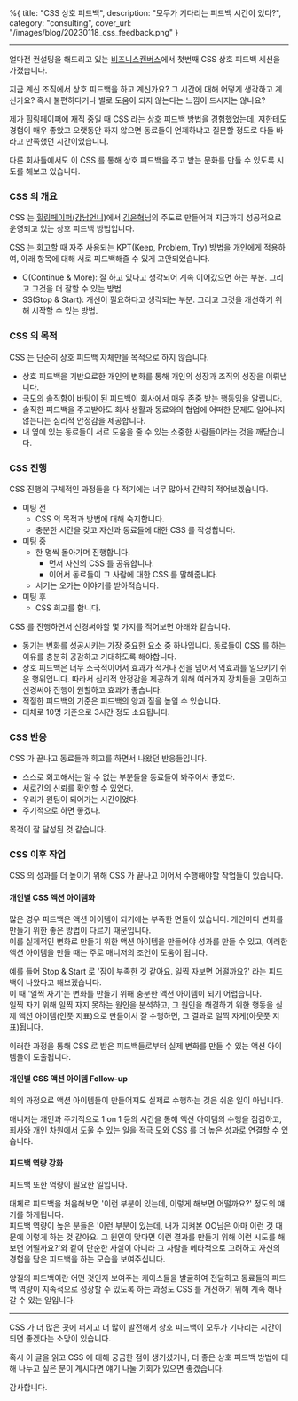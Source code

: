 %{
title: "CSS 상호 피드백",
description: "모두가 기다리는 피드백 시간이 있다?",
category: "consulting",
cover_url: "/images/blog/20230118_css_feedback.png"
}

---

얼마전 컨설팅을 해드리고 있는 [비즈니스캔버스](https://company.typed.do/en)에서 첫번째 CSS 상호 피드백 세션을 가졌습니다.

지금 계신 조직에서 상호 피드백을 하고 계신가요? 그 시간에 대해 어떻게 생각하고 계신가요? 혹시 불편하다거나 별로 도움이 되지 않는다는 느낌이 드시지는 않나요?

제가 힐링페이퍼에 재직 중일 때 CSS 라는 상호 피드백 방법을 경험했었는데, 저한테도 경험이 매우 좋았고 오랫동안 하지 않으면 동료들이 언제하냐고 질문할 정도로 다들 바라고 만족했던 시간이었습니다.

다른 회사들에서도 이 CSS 를 통해 상호 피드백을 주고 받는 문화를 만들 수 있도록 시도를 해보고 있습니다.

### CSS 의 개요

CSS 는 [힐링페이퍼(강남언니)](https://team.gangnamunni.com/)에서 [김윤혁](https://www.facebook.com/kimyoon21)님의 주도로 만들어져 지금까지 성공적으로 운영되고 있는 상호 피드백 방법입니다.

CSS 는 회고할 때 자주 사용되는 KPT(Keep, Problem, Try) 방법을 개인에게 적용하여, 아래 항목에 대해 서로 피드백해줄 수 있게 고안되었습니다.

- C(Continue & More): 잘 하고 있다고 생각되어 계속 이어갔으면 하는 부분. 그리고 그것을 더 잘할 수 있는 방법. 
- SS(Stop & Start): 개선이 필요하다고 생각되는 부분. 그리고 그것을 개선하기 위해 시작할 수 있는 방법.

### CSS 의 목적

CSS 는 단순히 상호 피드백 자체만을 목적으로 하지 않습니다.

- 상호 피드백을 기반으로한 개인의 변화를 통해 개인의 성장과 조직의 성장을 이뤄냅니다.
- 극도의 솔직함이 바탕이 된 피드백이 회사에서 매우 존중 받는 행동임을 알립니다.
- 솔직한 피드백을 주고받아도 회사 생활과 동료와의 협업에 어떠한 문제도 일어나지 않는다는 심리적 안정감을 제공합니다.
- 내 옆에 있는 동료들이 서로 도움을 줄 수 있는 소중한 사람들이라는 것을 깨닫습니다.

### CSS 진행

CSS 진행의 구체적인 과정들을 다 적기에는 너무 많아서 간략히 적어보겠습니다.

- 미팅 전
  - CSS 의 목적과 방법에 대해 숙지합니다.
  - 충분한 시간을 갖고 자신과 동료들에 대한 CSS 를 작성합니다.
- 미팅 중
  - 한 명씩 돌아가며 진행합니다.
    - 먼저 자신의 CSS 를 공유합니다.
    - 이어서 동료들이 그 사람에 대한 CSS 를 말해줍니다.
  - 서기는 오가는 이야기를 받아적습니다.
- 미팅 후
  - CSS 회고를 합니다.

CSS 를 진행하면서 신경써야할 몇 가지를 적어보면 아래와 같습니다.

- 동기는 변화를 성공시키는 가장 중요한 요소 중 하나입니다. 동료들이 CSS 를 하는 이유를 충분히 공감하고 기대하도록 해야합니다.
- 상호 피드백은 너무 소극적이어서 효과가 적거나 선을 넘어서 역효과를 일으키기 쉬운 행위입니다. 따라서 심리적 안정감을 제공하기 위해 여러가지 장치들을 고민하고 신경써야 진행이 원할하고 효과가 좋습니다.
- 적절한 피드백의 기준은 피드백의 양과 질을 높일 수 있습니다.
- 대체로 10명 기준으로 3시간 정도 소요됩니다.

### CSS 반응

CSS 가 끝나고 동료들과 회고를 하면서 나왔던 반응들입니다.

- 스스로 회고해서는 알 수 없는 부분들을 동료들이 봐주어서 좋았다.
- 서로간의 신뢰를 확인할 수 있었다.
- 우리가 원팀이 되어가는 시간이었다.
- 주기적으로 하면 좋겠다.

목적이 잘 달성된 것 같습니다.

### CSS 이후 작업

CSS 의 성과를 더 높이기 위해 CSS 가 끝나고 이어서 수행해야할 작업들이 있습니다.

#### 개인별 CSS 액션 아이템화

많은 경우 피드백은 액션 아이템이 되기에는 부족한 면들이 있습니다. 개인마다 변화를 만들기 위한 좋은 방법이 다르기 때문입니다.\
이를 실제적인 변화로 만들기 위한 액션 아이템을 만들어야 성과를 만들 수 있고, 이러한 액션 아이템을 만들 때는 주로 매니저의 조언이 도움이 됩니다.

예를 들어 Stop & Start 로 '잠이 부족한 것 같아요. 일찍 자보면 어떨까요?' 라는 피드백이 나왔다고 해보겠습니다.\
이 때 '일찍 자기'는 변화를 만들기 위해 충분한 액션 아이템이 되기 어렵습니다.\
일찍 자기 위해 일찍 자지 못하는 원인을 분석하고, 그 원인을 해결하기 위한 행동을 실제 액션 아이템(인풋 지표)으로 만들어서 잘 수행하면, 그 결과로 일찍 자게(아웃풋 지표)됩니다.

이러한 과정을 통해 CSS 로 받은 피드백들로부터 실제 변화를 만들 수 있는 액션 아이템들이 도출됩니다.

#### 개인별 CSS 액션 아이템 Follow-up

위의 과정으로 액션 아이템들이 만들어져도 실제로 수행하는 것은 쉬운 일이 아닙니다.

매니저는 개인과 주기적으로 1 on 1 등의 시간을 통해 액션 아이템의 수행을 점검하고, 회사와 개인 차원에서 도울 수 있는 일을 적극 도와 CSS 를 더 높은 성과로 연결할 수 있습니다.

#### 피드백 역량 강화

피드백 또한 역량이 필요한 일입니다.

대체로 피드백을 처음해보면 '이런 부분이 있는데, 이렇게 해보면 어떨까요?' 정도의 얘기를 하게됩니다.\
피드백 역량이 높은 분들은 '이런 부분이 있는데, 내가 지켜본 OO님은 아마 이런 것 때문에 이렇게 하는 것 같아요. 그 원인이 맞다면 이런 결과를 만들기 위해 이런 시도를 해보면 어떨까요?'와 같이 단순한 사실이 아니라 그 사람을 메타적으로 고려하고 자신의 경험을 담은 피드백을 하는 모습을 보여주십니다.

양질의 피드백이란 어떤 것인지 보여주는 케이스들을 발굴하여 전달하고 동료들의 피드백 역량이 지속적으로 성장할 수 있도록 하는 과정도 CSS 를 개선하기 위해 계속 해나갈 수 있는 일입니다.


---

CSS 가 더 많은 곳에 퍼지고 더 많이 발전해서 상호 피드백이 모두가 기다리는 시간이 되면 좋겠다는 소망이 있습니다.

혹시 이 글을 읽고 CSS 에 대해 궁금한 점이 생기셨거나, 더 좋은 상호 피드백 방법에 대해 나누고 싶은 분이 계시다면 얘기 나눌 기회가 있으면 좋겠습니다.

감사합니다.
